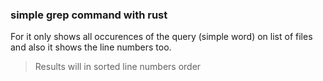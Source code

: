 ### simple grep command with rust
For it only shows all occurences of the query (simple word) on list of files and also it shows the line numbers too.

> Results will in sorted line numbers order
